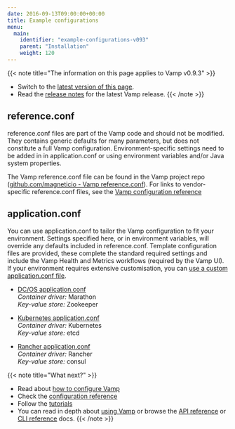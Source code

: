 ```yaml
---
date: 2016-09-13T09:00:00+00:00
title: Example configurations
menu:
  main:
    identifier: "example-configurations-v093"
    parent: "Installation"
    weight: 120
---
```


{{< note title="The information on this page applies to Vamp v0.9.3" >}}

* Switch to the [latest version of this page](/documentation/installation/example-configurations).
* Read the [release notes](/documentation/release-notes/latest) for the latest Vamp release.
{{< /note >}}

## reference.conf
reference.conf files are part of the Vamp code and should not be modified. They contains generic defaults for many parameters, but does not constitute a full Vamp configuration. Environment-specific settings need to be added in in application.conf or using environment variables and/or Java system properties.  

The Vamp reference.conf file can be found in the Vamp project repo ([github.com/magneticio - Vamp reference.conf](https://github.com/magneticio/vamp/blob/master/bootstrap/src/main/resources/reference.conf)). For links to vendor-specific reference.conf files, see the [Vamp configuration reference](/documentation/installation/v0.9.3/configuration-reference/)

## application.conf
You can use application.conf to tailor the Vamp configuration to fit your environment. Settings specified here, or in environment variables, will override any defaults included in reference.conf. Template configuration files are provided, these complete the standard required settings and include the Vamp Health and Metrics workflows (required by the Vamp UI).  If your environment requires extensive customisation, you can [use a custom application.conf file](/documentation/installation/v0.9.3/configure-vamp/#use-a-custom-application-conf-file).


* [DC/OS application.conf](https://github.com/magneticio/vamp-docker-images/blob/master/vamp-dcos/application.conf)  
  _Container driver:_ Marathon  
  _Key-value store:_ Zookeeper

  
* [Kubernetes application.conf](https://github.com/magneticio/vamp-docker-images/blob/master/vamp-kubernetes/application.conf)  
  _Container driver:_ Kubernetes  
  _Key-value store:_ etcd
  
* [Rancher application.conf](https://github.com/magneticio/vamp-docker-images/blob/master/vamp-rancher/application.conf)  
  _Container driver:_ Rancher  
  _Key-value store:_ consul


{{< note title="What next?" >}}
* Read about [how to configure Vamp](documentation/installation/v0.9.3/configure-vamp)
* Check the [configuration reference](documentation/installation/v0.9.3/configuration-reference)
* Follow the [tutorials](/documentation/tutorials/overview)
* You can read in depth about [using Vamp](/documentation/using-vamp/artifacts/) or browse the [API reference](/documentation/api/api-reference/) or [CLI reference](/documentation/cli/cli-reference/) docs.
{{< /note >}}
